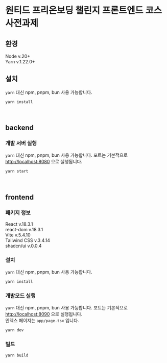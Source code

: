 # 원티드 프리온보딩 챌린지 프론트엔드 코스 사전과제

## 환경

Node v.20+   
Yarn v.1.22.0+    

## 설치

`yarn` 대신 npm, pnpm, bun 사용 가능합니다.

```bash
yarn install
```
<br />

## backend

### 개발 서버 실행

`yarn` 대신 npm, pnpm, bun 사용 가능합니다.
포트는 기본적으로 [http://localhost:8080](http://localhost:8080) 으로 실행됩니다.

```bash
yarn start
```
<br />

## frontend

### 패키지 정보

React v.18.3.1    
react-dom v.18.3.1    
Vite v.5.4.10    
Tailwind CSS v.3.4.14    
shadcn/ui v.0.0.4    

### 설치

`yarn` 대신 npm, pnpm, bun 사용 가능합니다.

```bash
yarn install
```

### 개발모드 실행

`yarn` 대신 npm, pnpm, bun 사용 가능합니다.
포트는 기본적으로 [http://localhost:8090](http://localhost:8090) 으로 실행됩니다.    
인덱스 페이지는 `app/page.tsx` 입니다.

```bash
yarn dev
```

### 빌드

```bash
yarn build
```
